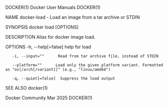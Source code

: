 DOCKER(1)							      Docker User Manuals							     DOCKER(1)

NAME
       docker-load - Load an image from a tar archive or STDIN

SYNOPSIS
       docker load [OPTIONS]

DESCRIPTION
       Alias for docker image load.

OPTIONS
       -h, --help[=false]      help for load

       -i, --input=""	   Read from tar archive file, instead of STDIN

       --platform=""	  Load only the given platform variant. Formatted as "os[/arch[/variant]]" (e.g., "linux/amd64")

       -q, --quiet[=false]	Suppress the load output

SEE ALSO
       docker(1)

Docker Community							   Mar 2025								     DOCKER(1)

